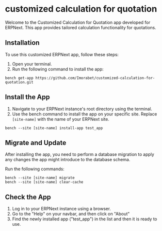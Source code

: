 # customized calculation for quotation
Welcome to the Customized Calculation for Quotation app developed for ERPNext. This app provides tailored calculation functionality for quotations.

## Installation

To use this customized ERPNext app, follow these steps:
1. Open your terminal.
2. Run the following command to install the app:

```
bench get-app https://github.com/Imorabet/customized-calculation-for-quotation.git
```
## Install the App

1. Navigate to your ERPNext instance's root directory using the terminal.
2. Use the bench command to install the app on your specific site. Replace `[site-name]` with the name of your ERPNext site.

```
bench --site [site-name] install-app test_app
```
## Migrate and Update
After installing the app, you need to perform a database migration to apply any changes the app might introduce to the database schema.

Run the following commands:
```
bench --site [site-name] migrate
bench --site [site-name] clear-cache
```
## Check the App
1. Log in to your ERPNext instance using a browser.
2. Go to the "Help" on your navbar, and then click on "About"
3. Find the newly installed app ("test_app") in the list and then it is ready to use.
